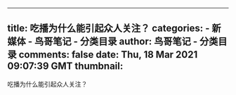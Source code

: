 
---
title: 吃播为什么能引起众人关注？
categories: 
    - 新媒体
    - 鸟哥笔记 - 分类目录
author: 鸟哥笔记 - 分类目录
comments: false
date: Thu, 18 Mar 2021 09:07:39 GMT
thumbnail: 
---

<div>   
吃播为什么能引起众人关注？  
</div>
            